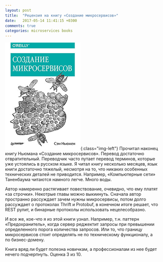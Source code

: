 ```yaml
---
layout: post
title:  "Рецензия на книгу «Создание микросервисов»"
date:   2017-05-14 11:41:15 +0300
comments: true
categories: microservices books
---
```



![Создание микросервисов](/images/books/microservices_newman.jpg){:class="img-left"}
Прочитал наконец книгу Ньюмана «Создание микросервисов». Перевод достаточно
отвратительный. Переводчик часто путает перевод терминов, которые уже устоялись
в русском языке. Я читал книгу несколько месяцев, язык книги достаточно 
тяжелый, несмотря на то, что никаких особенных технических деталей
не приводится. Например, «Компьютерные сети» Таненбаума читаются 
намного легче. Много воды.

Автор намеренно растягивает повествование, очевидно, что ему платят
«за строчки». Некотрые главы можно выкиинуть. Сначала автор пространно рассуждает
зачем нужны микросервисы, потом долго рассуждает о протоколах Thrift и 
Protobuf, в конечном итоге решает, что REST рулит, и бинарные протоколы
использовать нецелесобразно. 

И все же, кое-что я из этой книги узнал. Например,  т.н. паттерн 
«Предохранитель», когда сервер реджектит запросы при превышении определенного
порога количества запросов. Или то, что границу микросервисов стоит определять
не по техническому функционалу, а по бизнес-домену.

Книга вряд ли будет полезна новичкам, а профессионалам из нее будет нечего
подчерпнуть. Оценка 3 из 10.
